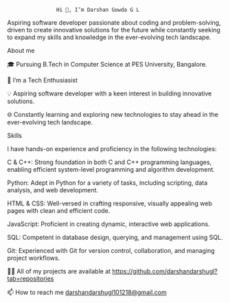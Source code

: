                     Hi 👋, I’m Darshan Gowda G L

Aspiring software developer passionate about coding and 
problem-solving, driven to create  innovative solutions for the future 
while constantly seeking to expand my skills and knowledge in the ever-evolving tech landscape.
                  
About me 

🎓 Pursuing B.Tech in Computer Science at PES University, Bangalore.

👀 I’m a Tech Enthusiasist

💡 Aspiring software developer with a keen interest in building innovative solutions.

🌐 Constantly learning and exploring new technologies to stay ahead in the ever-evolving tech landscape.

Skills

I have hands-on experience and proficiency in the following technologies:


C & C++: Strong foundation in both C and C++ programming languages, enabling efficient system-level programming and algorithm development.

Python: Adept in Python for a variety of tasks, including scripting, data analysis, and web development.

HTML & CSS: Well-versed in crafting responsive, visually appealing web pages with clean and efficient code.

JavaScript: Proficient in creating dynamic, interactive web applications.

SQL: Competent in database design, querying, and management using SQL.

Git: Experienced with Git for version control, collaboration, and managing project workflows.


👨‍💻 All of my projects are available at https://github.com/darshandarshugl?tab=repositories

📫 How to reach me darshandarshugl101218@gmail.com





<!---
darshandarshugl/darshandarshugl is a ✨ special ✨ repository because its `README.md` (this file) appears on your GitHub profile.
You can click the Preview link to take a look at your changes.
--->
